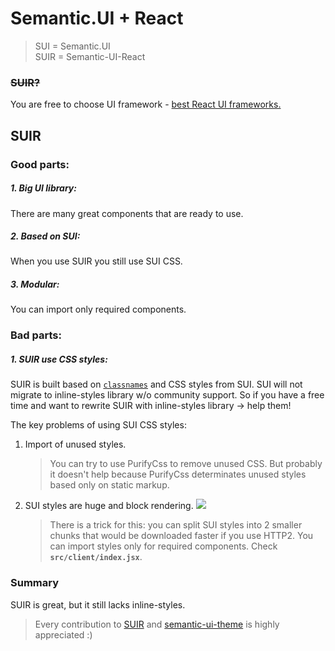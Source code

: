 # Semantic.UI + React

> SUI = Semantic.UI  
> SUIR = Semantic-UI-React

### ~~SUIR?~~

You are free to choose UI framework - [best React UI frameworks.](https://hackernoon.com/the-coolest-react-ui-frameworks-for-your-new-react-app-ad699fffd651)  

## SUIR

### Good parts:

##### 1. Big UI library:

There are many great components that are ready to use.

##### 2. Based on SUI:

When you use SUIR you still use SUI CSS.

##### 3. Modular:

You can import only required components.

### Bad parts:

##### 1. SUIR use CSS styles:

SUIR is built based on [`classnames`](https://github.com/JedWatson/classnames) and CSS styles from SUI. SUI will not migrate to inline-styles library w/o community support. So if you have a free time and want to rewrite SUIR with inline-styles library -> help them!

The key problems of using SUI CSS styles:

1. Import of unused styles.

   > You can try to use PurifyCss to remove unused CSS. But probably it doesn't help because PurifyCss determinates unused styles based only on static markup.

2. SUI styles are huge and block rendering.
   <img src="./assets/sui-block.png" />
   > There is a trick for this: you can split SUI styles into 2 smaller chunks that would be downloaded faster if you use HTTP2.
   > You can import styles only for required components. Check **`src/client/index.jsx`**.

### Summary

SUIR is great, but it still lacks inline-styles.

> Every contribution to [SUIR](https://react.semantic-ui.com/introduction) and [semantic-ui-theme](https://github.com/openmastery/semantic-ui-theme/issues) is highly appreciated :)
